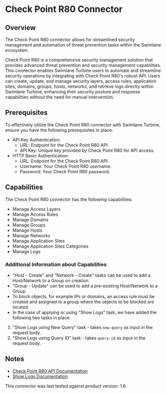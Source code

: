 # Check Point R80 Connector
## Overview
The Check Point R80 connector allows for streamlined security management and automation of threat prevention tasks within the Swimlane ecosystem.

Check Point R80 is a comprehensive security management solution that provides advanced threat prevention and security management capabilities. This connector enables Swimlane Turbine users to automate and streamline security operations by integrating with Check Point R80's robust API. Users can create, update, and manage security layers, access rules, application sites, domains, groups, hosts, networks, and retrieve logs directly within Swimlane Turbine, enhancing their security posture and response capabilities without the need for manual intervention.

## Prerequisites


To effectively utilize the Check Point R80 connector with Swimlane Turbine, ensure you have the following prerequisites in place:
- API Key Authentication:
  * URL: Endpoint for the Check Point R80 API.
  * API Key: Unique key provided by Check Point R80 for API access.
- HTTP Basic Authentication:
  * URL: Endpoint for the Check Point R80 API.
  * Username: Your Check Point R80 username.
  * Password: Your Check Point R80 password.


## Capabilities

The Check Point R80 connector has the following capabilities:

* Manage Access Layers
* Manage Access Rules
* Manage Domains
* Manage Groups
* Manage Hosts
* Manage Networks
* Manage Application Sites
* Manage Application Sites Categories
* Manage Logs

### Additional Information about Capabilities

- "Host - Create" and "Network - Create" tasks can be used to add a Host/Network to a Group on creation.
- "Group - Update" can be used to add a pre-existing Host/Network to a Group.
- To block objects, for example IPs or domains, an access rule must be created and assigned to a group where the objects to be blocked are located.
- In the case of applying or using "Show Logs" task, we have added the following two tasks in place:
 1. "Show Logs using New Query" task - takes `new-query` as input in the request body.
 2. "Show Logs using Query ID" task - takes `query-id` as input in the request body.

## Notes

* [Check Point R80 API Documentation](https://sc1.checkpoint.com/documents/latest/APIs/index.html#introduction~v1.6)
* [Show Logs Documentation](https://sc1.checkpoint.com/documents/latest/APIs/index.html#web/show-logs~v1.9%20)

This connector was last tested against product version: 1.6